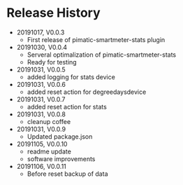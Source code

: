 # Release History

* 20191017, V0.0.3
    * First release of pimatic-smartmeter-stats plugin
* 20191030, V0.0.4
    * Serveral optimalization of pimatic-smartmeter-stats
    * Ready for testing
* 20191031, V0.0.5
    * added logging for stats device
* 20191031, V0.0.6
    * added reset action for degreedaysdevice
* 20191031, V0.0.7
    * added reset action for stats
* 20191031, V0.0.8
    * cleanup coffee
* 20191031, V0.0.9
    * Updated package.json
* 20191105, V0.0.10
    * readme update
    * software improvements
* 20191106, V0.0.11
    * Before reset backup of data
